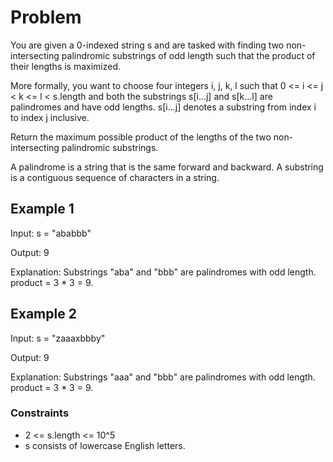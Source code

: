 # Problem

You are given a 0-indexed string s and are tasked with finding two non-intersecting palindromic substrings of odd length such that the product of their lengths is maximized.

More formally, you want to choose four integers i, j, k, l such that 0 <= i <= j < k <= l < s.length and both the substrings s[i...j] and s[k...l] are palindromes and have odd lengths. s[i...j] denotes a substring from index i to index j inclusive.

Return the maximum possible product of the lengths of the two non-intersecting palindromic substrings.

A palindrome is a string that is the same forward and backward. A substring is a contiguous sequence of characters in a string.

## Example 1

Input: s = "ababbb"

Output: 9

Explanation: Substrings "aba" and "bbb" are palindromes with odd length. product = 3 * 3 = 9.

## Example 2

Input: s = "zaaaxbbby"

Output: 9

Explanation: Substrings "aaa" and "bbb" are palindromes with odd length. product = 3 * 3 = 9.
 
### Constraints

- 2 <= s.length <= 10^5
- s consists of lowercase English letters.
